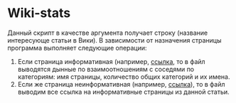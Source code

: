 # Wiki-stats

 Данный скрипт в качестве аргумента получает строку (название интересующе статьи в Вики). В зависимости от назначения страницы программа выполняет следующие операции:
 1. Если страница информативная (например, [ссылка](https://ru.wikipedia.org/wiki/%D0%90%D1%82%D0%BE%D0%BC%D0%BD%D0%B0%D1%8F_%D0%BC%D0%B0%D1%81%D1%81%D0%B0>), то в файл выводятся дынные по взаимоотношениям с соседями по категориям: имя страницы, количество общих категорий и их имена.
 2. Если же страница неинформативная (например, [ссылка](https://ru.wikipedia.org/wiki/Python_(%D0%B7%D0%BD%D0%B0%D1%87%D0%B5%D0%BD%D0%B8%D1%8F))), то в файл выводим все ссылка на информативные страницы из данной статьи.

